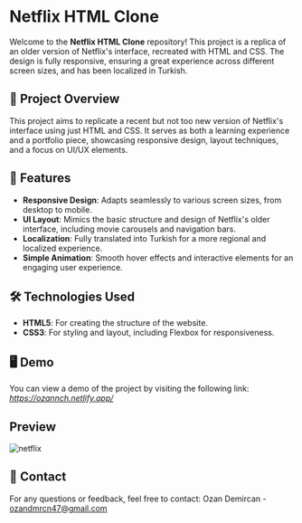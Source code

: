 # Netflix HTML Clone

Welcome to the **Netflix HTML Clone** repository! This project is a replica of an older version of Netflix's interface, recreated with HTML and CSS. The design is fully responsive, ensuring a great experience across different screen sizes, and has been localized in Turkish.

## 🎯 Project Overview
This project aims to replicate a recent but not too new version of Netflix's interface using just HTML and CSS. It serves as both a learning experience and a portfolio piece, showcasing responsive design, layout techniques, and a focus on UI/UX elements.

## 🚀 Features
- **Responsive Design**: Adapts seamlessly to various screen sizes, from desktop to mobile.
- **UI Layout**: Mimics the basic structure and design of Netflix's older interface, including movie carousels and navigation bars.
- **Localization**: Fully translated into Turkish for a more regional and localized experience.
- **Simple Animation**: Smooth hover effects and interactive elements for an engaging user experience.

## 🛠️ Technologies Used
- **HTML5**: For creating the structure of the website.
- **CSS3**: For styling and layout, including Flexbox for responsiveness.

## 🖥️ Demo
You can view a demo of the project by visiting the following link:  
*https://ozannch.netlify.app/*

## Preview
![netflix](https://github.com/user-attachments/assets/be38ab82-30f2-417f-a89a-d1e4ace8aaea)


## 📧 Contact

For any questions or feedback, feel free to contact:
Ozan Demircan - ozandmrcn47@gmail.com
